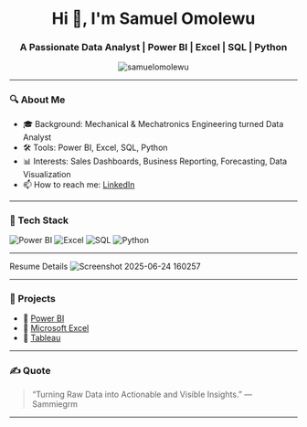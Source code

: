 <h1 align="center">Hi 👋, I'm Samuel Omolewu</h1>
<h3 align="center">A Passionate Data Analyst | Power BI | Excel | SQL | Python</h3>

<p align="center">
  <img src="https://komarev.com/ghpvc/?username=samuelomolewu&label=Profile%20views&color=0e75b6&style=flat" alt="samuelomolewu" />
</p>

---

### 🔍 About Me

- 🎓 Background: Mechanical & Mechatronics Engineering turned Data Analyst 
- 🛠️ Tools: Power BI, Excel, SQL, Python  
- 📊 Interests: Sales Dashboards, Business Reporting, Forecasting, Data Visualization 
- 📫 How to reach me: [LinkedIn](https://www.linkedin.com/in/samuel-omolewu-70a0532a9/)  

---

### 🧰 Tech Stack

![Power BI](https://img.shields.io/badge/-Power%20BI-F2C811?style=for-the-badge&logo=powerbi&logoColor=black)
![Excel](https://img.shields.io/badge/-Excel-217346?style=for-the-badge&logo=microsoft-excel&logoColor=white)
![SQL](https://img.shields.io/badge/-SQL-4479A1?style=for-the-badge&logo=mysql&logoColor=white)
![Python](https://img.shields.io/badge/-Python-3776AB?style=for-the-badge&logo=python&logoColor=white)

---
Resume Details
![Screenshot 2025-06-24 160257](https://github.com/user-attachments/assets/5a213101-743c-44d0-a35a-eda8e0d63929)



---

### 📂 Projects

- 🔸 [Power BI](https://github.com/YOUR-REPO-LINK)
- 🔸 [Microsoft Excel](https://github.com/YOUR-REPO-LINK)
- 🔸 [Tableau](https://github.com/YOUR-REPO-LINK)

---

### ✍️ Quote

> “Turning Raw Data into Actionable and Visible Insights.” — Sammiegrm

---



